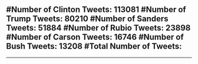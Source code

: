 #Number of Clinton Tweets: 113081
#Number of Trump Tweets: 80210
#Number of Sanders Tweets: 51884
#Number of Rubio Tweets: 23898
#Number of Carson Tweets: 16746
#Number of Bush Tweets: 13208
#Total Number of Tweets:  
---
---
